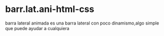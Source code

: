 # barr.lat.ani-html-css
barra lateral animada 
es una barra lateral con poco dinamismo,algo simple que puede ayudar a cualquiera

